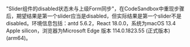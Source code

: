 "Slider组件的disabled状态未与上级Form同步"，在CodeSandbox中重现步骤后，期望结果是第一个slider应当是disabled，但实际结果是第一个slider不是disabled。环境信息包括：antd 5.6.2，React 18.0.0，系统为macOS 13.4 Apple silicon，浏览器为Microsoft Edge 版本 114.0.1823.55 (正式版本) (arm64)。

